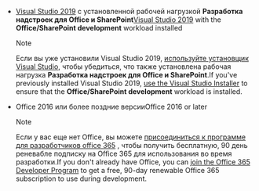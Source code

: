 - <span data-ttu-id="5b766-101">[Visual Studio 2019](https://www.visualstudio.com/vs/) с установленной рабочей нагрузкой **Разработка надстроек для Office и SharePoint**</span><span class="sxs-lookup"><span data-stu-id="5b766-101">[Visual Studio 2019](https://www.visualstudio.com/vs/) with the **Office/SharePoint development** workload installed</span></span>

    > [!NOTE]
    > <span data-ttu-id="5b766-102">Если вы уже установили Visual Studio 2019, [используйте установщик Visual Studio](/visualstudio/install/modify-visual-studio), чтобы убедиться, что также установлена рабочая нагрузка **Разработка надстроек для Office и SharePoint**.</span><span class="sxs-lookup"><span data-stu-id="5b766-102">If you've previously installed Visual Studio 2019, [use the Visual Studio Installer](/visualstudio/install/modify-visual-studio) to ensure that the **Office/SharePoint development** workload is installed.</span></span> 

- <span data-ttu-id="5b766-103">Office 2016 или более поздние версии</span><span class="sxs-lookup"><span data-stu-id="5b766-103">Office 2016 or later</span></span>

    > [!NOTE]
    > <span data-ttu-id="5b766-104">Если у вас еще нет Office, вы можете [присоединиться к программе для разработчиков office 365](https://developer.microsoft.com/office/dev-program) , чтобы получить бесплатную, 90 день реневабле подписку на Office 365 для использования во время разработки.</span><span class="sxs-lookup"><span data-stu-id="5b766-104">If you don't already have Office, you can [join the Office 365 Developer Program](https://developer.microsoft.com/office/dev-program) to get a free, 90-day renewable Office 365 subscription to use during development.</span></span>
